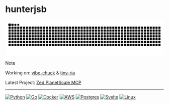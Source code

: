 # hunterjsb

<picture>
  <source media="(prefers-color-scheme: dark)" srcset="https://raw.githubusercontent.com/hunterjsb/hunterjsb/output/github-contribution-grid-snake-dark.svg">
  <source media="(prefers-color-scheme: light)" srcset="https://raw.githubusercontent.com/hunterjsb/hunterjsb/output/github-contribution-grid-snake.svg">
  <img alt="github contribution grid snake animation" src="https://raw.githubusercontent.com/hunterjsb/hunterjsb/output/github-contribution-grid-snake.svg">
</picture>

> [!NOTE]
> Working on: [vibe-chuck](https://github.com/we-be/vibe-chuck) & [tiny-ria](https://github.com/hunterjsb/tiny-ria)
>
> Latest Project: [Zed PlanetScale MCP](https://hunterjsb/zed-planetscale-mcp)

---
<p align="left">
<a href="https://www.python.org/" target="_blank" rel="noreferrer"><img src="https://raw.githubusercontent.com/danielcranney/readme-generator/main/public/icons/skills/python-colored.svg" width="36" height="36" alt="Python" /></a>
<a href="https://developer.apple.com/swift/" target="_blank" rel="noreferrer"><img src="https://raw.githubusercontent.com/danielcranney/readme-generator/main/public/icons/skills/go-colored.svg" width="36" height="36" alt="Go" /></a>
<a href="https://www.typescriptlang.org/" target="_blank" rel="noreferrer"><img src="https://raw.githubusercontent.com/danielcranney/readme-generator/main/public/icons/skills/docker-colored.svg" width="36" height="36" alt="Docker" /></a>
<a href="https://www.mongodb.com/" target="_blank" rel="noreferrer"><img src="https://raw.githubusercontent.com/danielcranney/readme-generator/main/public/icons/skills/aws-colored.svg" width="36" height="36" alt="AWS" /></a>
<a href="https://firebase.google.com/" target="_blank" rel="noreferrer"><img src="https://raw.githubusercontent.com/danielcranney/readme-generator/main/public/icons/skills/postgresql-colored.svg" width="36" height="36" alt="Postgres" /></a>
<a href="https://www.tensorflow.org/" target="_blank" rel="noreferrer"><img src="https://raw.githubusercontent.com/danielcranney/readme-generator/main/public/icons/skills/svelte-colored.svg" width="36" height="36" alt="Svelte" /></a>
<a href="https://www.figma.com/" target="_blank" rel="noreferrer"><img src="https://raw.githubusercontent.com/danielcranney/readme-generator/main/public/icons/skills/linux-colored.svg" width="36" height="36" alt="Linux" /></a>
</p>
